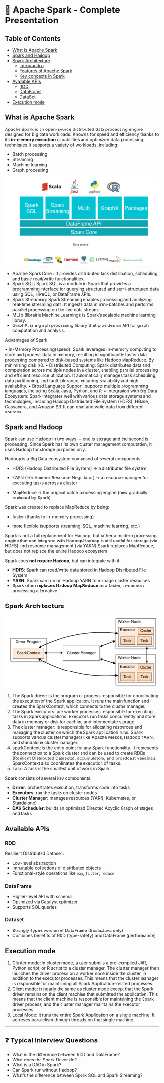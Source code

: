 # 🚀 Apache Spark - Complete Presentation

## Table of Contents

- [What is Apache Spark](#what-is-apache-spark)
- [Spark and Hadoop](#spark-and-hadoop)
- [Spark Architecture](#spark-rchitecture)
  - [Introduction](#introduction)
  - [Features of Apache Spark](#features-of-apache-spark)
  - [Key concepts in Spark]("key-concepts-in-spark)
- [Available APIs](#available-apis)
  - [RDD](#rdd)
  - [DataFrame](#dataframe)
  - [DataSet](#dataset)
- [Execution mode](#execution-mode)

## What is Apache Spark

Apache Spark is an open-source distributed data processing engine designed for big data workloads. Knowns for speed and efficiency thanks to its **in-memory execution** capabilities and optimized data processing techniques.It supports a variety of workloads, including:

- Batch processing
- Streaming
- Machine learning
- Graph processing

![Alt text](./spark_Presentation.jpg "Spark")

- Apache Spark Core : It provides distributed task distribution, scheduling, and basic read/write functionalities.
- Spark SQL: Spark SQL is a module in Spark that provides a programming interface for querying structured and semi-structured data using SQL, HiveQL, or DataFrame APIs.
- Spark Streaming: Spark Streaming enables processing and analyzing real-time streaming data. It ingests data in mini-batches and performs parallel processing on the live data stream.
- MLlib (librairie Machine Learning): is Spark’s scalable machine learning library.
- GraphX: is a graph processing library that provides an API for graph computation and analysis.

Advantages of Spark

• In-Memory Processing(speed): Spark leverages in-memory computing to store and process data in memory, resulting in significantly faster data processing compared to disk-based systems like Hadoop MapReduce. By minimizing disk I/O.
• Distributed Computing: Spark distributes data and computation across multiple nodes in a cluster, enabling parallel processing and efficient resource utilization. It automatically manages task scheduling, data partitioning, and fault tolerance, ensuring scalability and high availability.
• Broad Language Support: supports multiple programming languages, including Scala, Java, Python, and R.
• Integration with Big Data Ecosystem: Spark integrates well with various data storage systems and technologies, including Hadoop Distributed File System (HDFS), HBase, Cassandra, and Amazon S3. It can read and write data from different sources

## Spark and Hadoop

Spark can use Hadoop in two ways — one is storage and the second is processing. Since Spark has its own cluster management computation, it uses Hadoop for storage purposes only.

Hadoop is a Big Data ecosystem composed of several components:

- HDFS (Hadoop Distributed File System) → a distributed file system

- YARN (Yet Another Resource Negotiator) → a resource manager for executing tasks across a cluster

- MapReduce → the original batch processing engine (now gradually replaced by Spark)

Spark was created to replace MapReduce by being:

- faster (thanks to in-memory processing)

- more flexible (supports streaming, SQL, machine learning, etc.)

Spark is not a full replacement for Hadoop, but rather a modern processing engine that can integrate with Hadoop.Hadoop is still useful for storage (via HDFS) and resource management (via YARN).Spark replaces MapReduce, but does not replace the entire Hadoop ecosystem

Spark does **not require Hadoop**, but can integrate with it:

- **HDFS**: Spark can read/write data stored in Hadoop Distributed File System
- **YARN**: Spark can run on Hadoop YARN to manage cluster resources
- Spark often **replaces Hadoop MapReduce** as a faster, in-memory processing alternative

## Spark Architecture

![Alt text](./spark_architecture.jpg "Spark Architecure")

1. The Spark driver: is the program or process responsible for coordinating the execution of the Spark application. It runs the main function and creates the SparkContext, which connects to the cluster manager.
2. The Spark executors: are worker processes responsible for executing tasks in Spark applications. Executors run tasks concurrently and store data in memory or disk for caching and intermediate storage.
3. The cluster manager: is responsible for allocating resources and managing the cluster on which the Spark application runs. Spark supports various cluster managers like Apache Mesos, Hadoop YARN, and standalone cluster manager.
4. sparkContext: is the entry point for any Spark functionality. It represents the connection to a Spark cluster and can be used to create RDDs (Resilient Distributed Datasets), accumulators, and broadcast variables. SparkContext also coordinates the execution of tasks.
5. Task: A task is the smallest unit of work in Spark.

Spark consists of several key components:

- **Driver**: orchestrates execution, transforms code into tasks
- **Executors**: run the tasks on cluster nodes
- **Cluster Manager**: manages resources (YARN, Kubernetes, or Standalone)
- **DAG Scheduler**: builds an optimized Directed Acyclic Graph of stages and tasks

## Available APIs

### RDD

Resilient Distributed Dataset :

- Low-level abstraction
- Immutable collections of distributed objects
- Functional-style operations like `map`, `filter`, `reduce`

### DataFrame

- Higher-level API with schema
- Optimized via Catalyst optimizer
- Supports SQL queries

### Dataset

- Strongly-typed version of DataFrame (Scala/Java only)
- Combines benefits of RDD (type-safety) and DataFrame (performance)

## Execution mode

1. Cluster mode: In cluster mode, a user submits a pre-compiled JAR, Python script, or R script to a cluster manager. The cluster manager then launches the driver process on a worker node inside the cluster, in addition to the executor processes. This means that the cluster manager is responsible for maintaining all Spark Application–related processes.
2. Client mode: is nearly the same as cluster mode except that the Spark driver remains on the client machine that submitted the application. This means that the client machine is responsible for maintaining the Spark driver process, and the cluster manager maintains the executor processes.
3. Local Mode: it runs the entire Spark Application on a single machine. It achieves parallelism through threads on that single machine.

---

## ❓ Typical Interview Questions

- What is the difference between RDD and DataFrame?
- What does the Spark Driver do?
- What is a DAG in Spark?
- Can Spark run without Hadoop?
- What’s the difference between Spark SQL and Spark Streaming?
